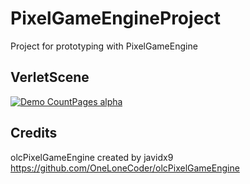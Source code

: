 # PixelGameEngineProject

Project for prototyping with PixelGameEngine

## VerletScene
[![Demo CountPages alpha](https://j.gifs.com/0Y5pZ3.gif)](https://www.youtube.com/watch?v=rSeiXjBUhbw)

## Credits
olcPixelGameEngine created by javidx9  
https://github.com/OneLoneCoder/olcPixelGameEngine

